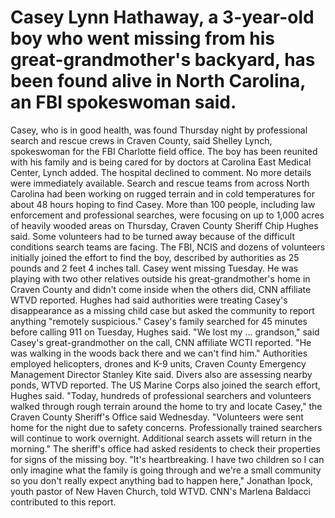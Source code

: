 # Casey Lynn Hathaway, a 3-year-old boy who went missing from his great-grandmother's backyard, has been found alive in North Carolina, an FBI spokeswoman said.

Casey, who is in good health, was found Thursday night by professional search and rescue crews in Craven County, said Shelley Lynch, spokeswoman for the FBI Charlotte field office.
The boy has been reunited with his family and is being cared for by doctors at Carolina East Medical Center, Lynch added.
The hospital declined to comment.
No more details were immediately available.
Search and rescue teams from across North Carolina had been working on rugged terrain and in cold temperatures for about 48 hours hoping to find Casey.
More than 100 people, including law enforcement and professional searches, were focusing on up to 1,000 acres of heavily wooded areas on Thursday, Craven County Sheriff Chip Hughes said. Some volunteers had to be turned away because of the difficult conditions search teams are facing.
The FBI, NCIS and dozens of volunteers initially joined the effort to find the boy, described by authorities as 25 pounds and 2 feet 4 inches tall.
Casey went missing Tuesday. He was playing with two other relatives outside his great-grandmother's home in Craven County and didn't come inside when the others did, CNN affiliate WTVD reported.
Hughes had said authorities were treating Casey's disappearance as a missing child case but asked the community to report anything "remotely suspicious."
Casey's family searched for 45 minutes before calling 911 on Tuesday, Hughes said.
"We lost my ... grandson," said Casey's great-grandmother on the call, CNN affiliate WCTI reported. "He was walking in the woods back there and we can't find him."
Authorities employed helicopters, drones and K-9 units, Craven County Emergency Management Director Stanley Kite said. Divers also are assessing nearby ponds, WTVD reported.
The US Marine Corps also joined the search effort, Hughes said.
"Today, hundreds of professional searchers and volunteers walked through rough terrain around the home to try and locate Casey," the Craven County Sheriff's Office said Wednesday. "Volunteers were sent home for the night due to safety concerns. Professionally trained searchers will continue to work overnight. Additional search assets will return in the morning."
The sheriff's office had asked residents to check their properties for signs of the missing boy.
"It's heartbreaking. I have two children so I can only imagine what the family is going through and we're a small community so you don't really expect anything bad to happen here," Jonathan Ipock, youth pastor of New Haven Church, told WTVD.
CNN's Marlena Baldacci contributed to this report.

